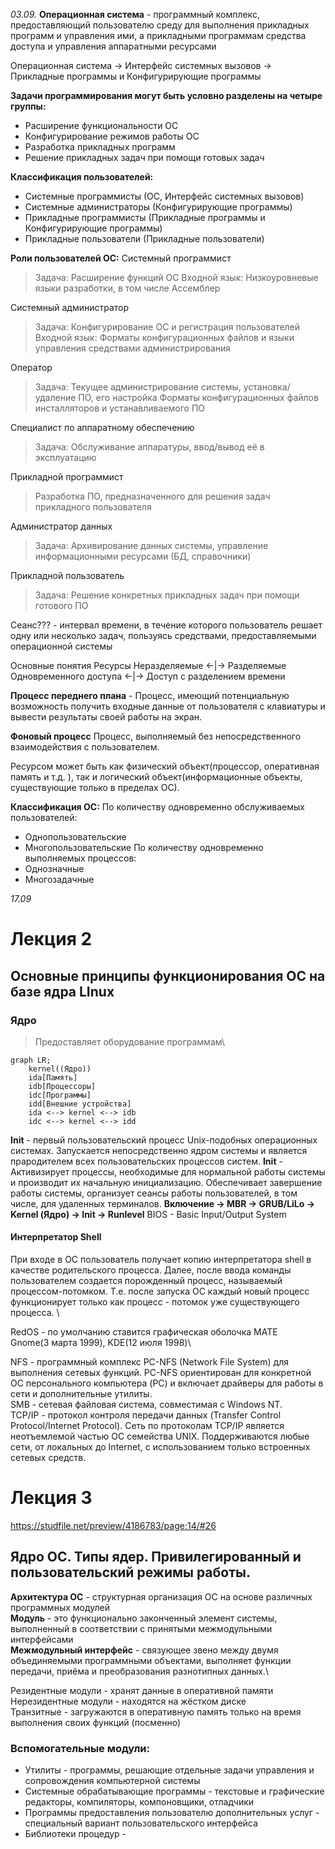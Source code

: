 _03.09._
__Операционная система__ - программный комплекс, предоставляющий пользователю среду для выполнения прикладных программ и управления ими, а прикладными программам средства доступа и управления аппаратными ресурсами

Операционная система -> Интерфейс системных вызовов -> Прикладные программы и Конфигурирующие программы

__Задачи программирования могут быть условно разделены на четыре группы:__
- Расширение функциональности ОС
- Конфигурирование режимов работы ОС 
- Разработка прикладных программ
- Решение прикладных задач при помощи готовых задач

__Классификация пользователей:__
- Системные программисты (ОС, Интерфейс системных вызовов)
- Системные администраторы (Конфигурирующие программы)
- Прикладные программисты (Прикладные программы и Конфигурирующие программы)
- Прикладные пользователи (Прикладные пользователи)

__Роли пользователей ОС:__
Системный программист
> Задача: Расширение функций ОС
> Входной язык: Низкоуровневые языки разработки, в том числе Ассемблер 
 
Системный администратор
> Задача: Конфигурирование ОС и регистрация пользователей
> Входной язык: Форматы конфигурационных файлов и языки управления средствами администрирования

Оператор
> Задача: Текущее администрирование системы, установка/удаление ПО, его настройка
> Форматы конфигурационных файлов инсталляторов и устанавливаемого ПО 

Специалист по аппаратному обеспечению
> Задача: Обслуживание аппаратуры, ввод/вывод её в эксплуатацию
> 

Прикладной программист
> Разработка ПО, предназначенного для решения задач прикладного пользователя

Администратор данных
 > Задача: Архивирование данных системы, управление информационными ресурсами (БД, справочники)
 
 Прикладной пользователь
 > Задача: Решение конкретных прикладных задач при помощи готового ПО


Сеанс??? - интервал времени, в течение которого пользователь решает одну или несколько задач, пользуясь средствами, предоставляемыми операционной системы

Основные понятия
			  Ресурсы
Неразделяемые <-|->         Разделяемые
	Одновременного доступа <-|-> Доступ с разделением времени
	


__Процесс переднего плана__ - Процесс, имеющий потенциальную возможность получить входные данные от пользователя с клавиатуры и вывести результаты своей работы на экран.

__Фоновый процесс__  Процесс, выполняемый без непосредственного взаимодействия с пользователем.

Ресурсом может быть как физический объект(процессор, оперативная память и т.д. ), так и логический объект(информационные объекты, существующие только в пределах ОС).

__Классификация ОС:__
По количеству одновременно обслуживаемых пользователей:
- Однопользовательские
- Многопользовательские
По количеству одновременно выполняемых процессов:
- Однозначные
- Многозадачные

_17.09_
# Лекция 2
## Основные принципы функционирования ОС на базе ядра LInux
### Ядро
> Предоставляет оборудование программам\

```mermaid
graph LR;
	kernel((Ядро))
	ida[Память]
	idb[Процессоры]
	idc[Программы]
	idd[Внешние устройства]
	ida <--> kernel <--> idb
	idc <--> kernel <--> idd
```

__Init__ - первый пользовательский процесс Unix-подобных операционных системах. Запускается непосредственно ядром системы и является прародителем всех пользовательских процессов систем. 
__Init__ - Активизирует процессы, необходимые для нормальной работы системы и производит их начальную инициализацию. Обеспечивает завершение работы системы, организует сеансы работы пользователей, в том числе, для удаленных терминалов.
__Включение -> MBR -> GRUB/LiLo -> Kernel (Ядро) -> Init -> Runlevel__
BIOS - Basic Input/Output System
#### Интерпретатор Shell
При входе в ОС пользователь получает копию интерпретатора shell в качестве родительского процесса. Далее, после ввода команды пользователем создается порожденный процесс, называемый процессом-потомком. Т.е. после запуска ОС каждый новый процесс функционирует только как процесс - потомок уже существующего процесса. \

RedOS - по умолчанию ставится графическая оболочка MATE\
Gnome(3 марта 1999), KDE(12 июля 1998)\

NFS - программный комплекс РС-NFS (Network File System) для выполнения сетевых функций. РС-NFS ориентирован для конкретной ОС персонального компьютера (PC) и включает драйверы для работы в сети и дополнительные утилиты. \
SMB - сетевая файловая система, совместимая с Windows NT. \
TCP/IP - протокол контроля передачи данных (Transfer Control Protocol/Internet Protocol). Сеть по протоколам TCP/IP является неотъемлемой частью ОС семейства UNIX. Поддерживаются любые сети, от локальных до Internet, с использованием только встроенных сетевых средств.

# Лекция 3 
https://studfile.net/preview/4186783/page:14/#26
## Ядро ОС. Типы ядер. Привилегированный и пользовательский режимы работы.
__Архитектура ОС__ - структурная организация ОС на основе различных программных модулей\
__Модуль__ - это функционально законченный элемент системы, выполненный в соответствии с принятыми межмодульными интерфейсами\
__Межмодульный интерфейс__ - связующее звено между двумя объединяемыми программными объектами, выполняет функции передачи, приёма и преобразования разнотипных данных.\

Резидентные модули - хранят данные в оперативной памяти\
Нерезидентные модули - находятся на жёстком диске\
Транзитные - загружаются в оперативную память только на время выполнения своих функций (посменно)

### Вспомогательные модули:
- Утилиты - программы, решающие отдельные задачи управления и сопровождения компьютерной системы
- Системные обрабатывающие программы - текстовые и графические редакторы, компиляторы, компоновщики, отладчики
- Программы предоставления пользователю дополнительных услуг - специальный вариант пользовательского интерфейса 
- Библиотеки процедур - 